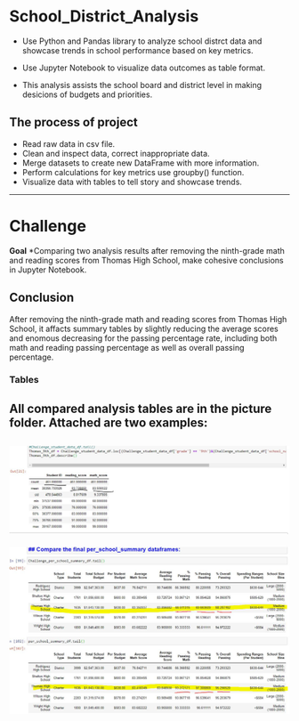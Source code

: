 # School_District_Analysis

* Use Python and Pandas library to analyze school distrct data and showcase trends in school performance based on key metrics.
* Use Jupyter Notebook to visualize data outcomes as table format.

* This analysis assists the school board and district level in making desicions of budgets and priorities.

## The process of project

* Read raw data in csv file.
* Clean and inspect data, correct inappropriate data.
* Merge datasets to create new DataFrame with more information.
* Perform calculations  for key metrics use groupby() function.
* Visualize data with tables to tell story and showcase trends.

----------------------

# Challenge
**Goal**
*Comparing two analysis results after removing the ninth-grade math and reading scores from Thomas High School, make cohesive conclusions in Jupyter Notebook.

## Conclusion

After removing the ninth-grade math and reading scores from Thomas High School, it affacts summary tables by slightly reducing the average scores and enomous decreasing for the passing percentage rate, including both math and reading passing percentage as well as overall passing percentage.

### Tables

All compared analysis tables are in the picture folder. Attached are two examples:
-----------------------
![Thomas_9th_info](/Picture/Thomas_9th_info.JPG)
-----------------------------------
![final_compare_summary](/Picture/final_compare_summary.JPG)
